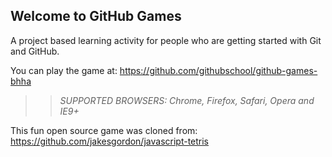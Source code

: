 ## Welcome to GitHub Games

A project based learning activity for people who are getting started with Git and GitHub.

You can play the game at: https://github.com/githubschool/github-games-bhha

>> _*SUPPORTED BROWSERS*: Chrome, Firefox, Safari, Opera and IE9+_

This fun open source game was cloned from: https://github.com/jakesgordon/javascript-tetris
